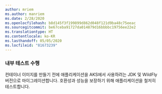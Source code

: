 ```yaml
---
author: mriem
ms.author: manriem
ms.date: 2/28/2020
ms.openlocfilehash: b8d145f3f199899d862d048f121d9ba48c75eeac
ms.sourcegitcommit: be67ceba91727da014879d16bbbbc19756ee22e2
ms.translationtype: HT
ms.contentlocale: ko-KR
ms.lasthandoff: 05/05/2020
ms.locfileid: "81673239"
---
```

### <a name="perform-in-place-testing"></a>내부 테스트 수행

컨테이너 이미지를 만들기 전에 애플리케이션을 AKS에서 사용하려는 JDK 및 WildFly 버전으로 마이그레이션합니다. 호환성과 성능을 보장하기 위해 애플리케이션을 철저히 테스트합니다.
